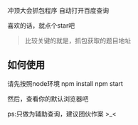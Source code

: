 冲顶大会抓包程序
自动打开百度查询

喜欢的话，就点个star吧

> 比较关键的就是，抓包获取的题目地址

## 如何使用
请先按照node环境
npm install
npm start

然后，查看你的默认浏览器吧

ps:只做为辅助查询，建议团伙作案 >_<
